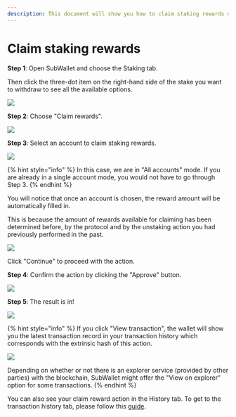 ```yaml
---
description: This document will show you how to claim staking rewards on SubWallet.
---
```


# Claim staking rewards

**Step 1**: Open SubWallet and choose the Staking tab.&#x20;

Then click the three-dot item on the right-hand side of the stake you want to withdraw to see all the available options.

![](<../../../.gitbook/assets/image (638).png>)



**Step 2**: Choose "Claim rewards".

![](<../../../.gitbook/assets/image (1031).png>)



**Step 3**: Select an account to claim staking rewards.&#x20;

![](<../../../.gitbook/assets/image (641).png>)

{% hint style="info" %}
In this case, we are in "All accounts" mode. If you are already in a single account mode, you would not have to go through Step 3.&#x20;
{% endhint %}

You will notice that once an account is chosen, the reward amount will be automatically filled in.&#x20;

This is because the amount of rewards available for claiming has been determined before, by the protocol and by the unstaking action you had previously performed in the past.&#x20;

![](<../../../.gitbook/assets/image (642).png>)

Click "Continue" to proceed with the action.&#x20;



**Step 4**: Confirm the action by clicking the "Approve" button.&#x20;

![](<../../../.gitbook/assets/image (643).png>)



**Step 5**: The result is in!

![](<../../../.gitbook/assets/image (1199).png>)

{% hint style="info" %}
If you click "View transaction", the wallet will show you the latest transaction record in your transaction history which corresponds with the extrinsic hash of this action.&#x20;

![](<../../../.gitbook/assets/image (751).png>)

Depending on whether or not there is an explorer service (provided by other parties) with the blockchain, SubWallet might offer the "View on explorer" option for some transactions.
{% endhint %}

You can also see your claim reward action in the History tab. To get to the transaction history tab, please follow this [guide](../../view-transaction-history.md).

